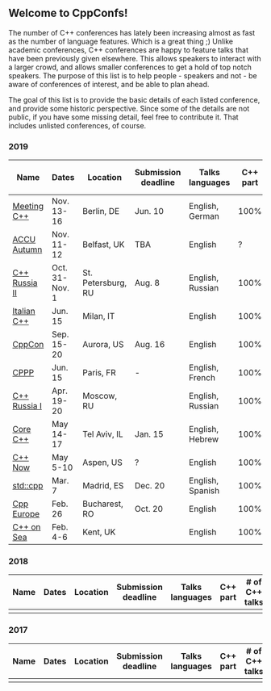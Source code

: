 ## Welcome to CppConfs!

The number of C++ conferences has lately been increasing almost as fast as the number of language features. Which is a great thing ;)
Unlike academic conferences, C++ conferences are happy to feature talks that have been previously given elsewhere. This allows speakers to interact with a larger crowd, and allows smaller conferences to get a hold of top notch speakers. The purpose of this list is to help people - speakers and not - be aware of conferences of interest, and be able to plan ahead.

The goal of this list is to provide the basic details of each listed conference, and provide some historic perspective. Since some of the details are not public, if you have some missing detail, feel free to contribute it. That includes unlisted conferences, of course.

### 2019

|                         Name                                    |     Dates       |       Location       | Submission deadline | Talks languages  | C++ part | # of C++ talks | # of participants | Speakers support |
|-----------------------------------------------------------------|-----------------|----------------------|---------------------|------------------|----------|----------------|-------------------|------------------|
|   [Meeting C++](https://meetingcpp.com/2019/)                   |   Nov. 13-16    | Berlin, DE           |       Jun. 10       | English, German  |  100%    |       ~40      |        ?          |     Hotel        |
|   [ACCU Autumn](https://conference.accu.org/)                   |   Nov. 11-12    | Belfast, UK          |         TBA         |     English      |  ?       |       ?        |        ?          |         ?        |
|   [C++ Russia II](https://cppconf-piter.ru/en/)                 |  Oct. 31-Nov. 1 | St. Petersburg, RU   |       Aug. 8        | English, Russian |  100%    |       -        |        ?          |         ?        |
|   [Italian C++](https://www.italiancpp.org/event/itcppcon19/)   |   Jun. 15       | Milan, IT            |                     |     English      |  100%    |       ~10      |        ~250       |         ?        |
|   [CppCon](https://cppcon.org/)                                 |   Sep. 15-20    | Aurora, US           |       Aug. 16       |     English      |  100%    |       ~150     |        ?          |  Flight, hotel   |
|   [CPPP](https://cppp.fr/)                                      |   Jun. 15       | Paris, FR            |          -          | English, French  |  100%    |       ~14      |        ?          |         ?        |
|   [C++ Russia I](https://2019.cppconf-moscow.ru/en/)            |   Apr. 19-20    | Moscow, RU           |                     | English, Russian |  100%    |       ~28      |        ?          |         ?        |
|   [Core C++](https://corecpp.org)                               |   May  14-17    | Tel Aviv, IL         |       Jan. 15       | English, Hebrew  |  100%    |       ~16      |        ~200       |  Flight, hotel   |
|   [C++ Now](http://cppnow.org/history/2019)                     |   May  5-10     | Aspen, US            |           ?         |     English      |  100%    |       ?        |        ?          |         ?        |
|   [std::cpp](https://usingstdcpp.org/using-stdcpp-2019)         |   Mar. 7        | Madrid, ES           |       Dec. 20       | English, Spanish |  100%    |       ~13      |        ?          |         ?        |
|   [Cpp Europe](https://cppeurope.com/)                          |   Feb. 26       | Bucharest, RO        |       Oct. 20       |     English      |  100%    |       ~10      |        ?          |     Hotel        |
|   [C++ on Sea](https://cpponsea.uk/)                            |   Feb. 4-6      | Kent, UK             |                     |     English      |  100%    |       ~30      |        ?          |         ?        |

### 2018

| Name | Dates | Location | Submission deadline | Talks languages | C++ part | # of C++ talks | # of participants | Speakers support |
|------|-------|----------|---------------------|-----------------|----------|----------------|-------------------|------------------|
|      |       |          |                     |                 |          |                |                   |                  |

### 2017

| Name | Dates | Location | Submission deadline | Talks languages | C++ part | # of C++ talks | # of participants | Speakers support |
|------|-------|----------|---------------------|-----------------|----------|----------------|-------------------|------------------|
|      |       |          |                     |                 |          |                |                   |                  |

